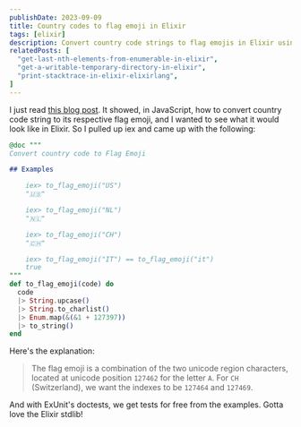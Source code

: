 ```yaml
---
publishDate: 2023-09-09
title: Country codes to flag emoji in Elixir
tags: [elixir]
description: Convert country code strings to flag emojis in Elixir using Unicode regional characters and stdlib functions.
relatedPosts: [
  "get-last-nth-elements-from-enumerable-in-elixir",
  "get-a-writable-temporary-directory-in-elixir",
  "print-stacktrace-in-elixir-elixirlang",
]
---
```


I just read [this blog post](https://dev.to/jorik/country-code-to-flag-emoji-a21).
It showed, in JavaScript, how to convert country code string to its respective
flag emoji, and I wanted to see what it would look like in Elixir. So I pulled
up iex and came up with the following:

```elixir
@doc """
Convert country code to Flag Emoji

## Examples

    iex> to_flag_emoji("US")
    "🇺🇸"

    iex> to_flag_emoji("NL")
    "🇳🇱"

    iex> to_flag_emoji("CH")
    "🇨🇭"

    iex> to_flag_emoji("IT") == to_flag_emoji("it")
    true
"""
def to_flag_emoji(code) do
  code
  |> String.upcase()
  |> String.to_charlist()
  |> Enum.map(&(&1 + 127397))
  |> to_string()
end
```

Here's the explanation:

> The flag emoji is a combination of the two unicode region characters, located
> at unicode position `127462` for the letter `A`. For `CH` (Switzerland), we
> want the indexes to be `127464` and `127469`.

And with ExUnit's doctests, we get tests for free from the examples. Gotta love
the Elixir stdlib!
